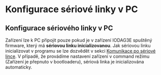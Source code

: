 # Konfigurace sériové linky v PC

## Konfigurace sériového linky v PC

Zařízení lze k PC připojit pouze pokud je v zařízení IODAG3E spuštěný firmware, který má **sériovou linku inicializovanou**. Jak sériovou linku inicializovat v programu se lze dozvědět v sekci [Komunikace po sériové lince](./). V případě, že provádíme nastavení zařízení v command režimu \(Zařízení je přepnuto v bootloaderu\), sériová linka je inicializována automaticky.

